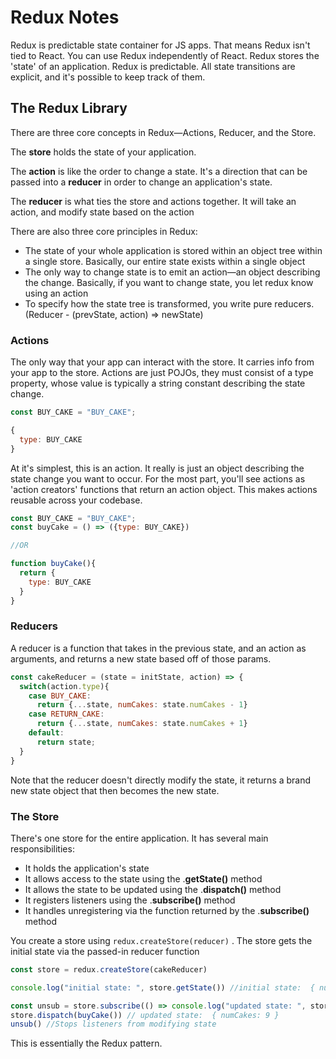 # Redux Notes

Redux is predictable state container for JS apps. That means Redux isn't tied to React. You can use Redux independently of React. Redux stores the 'state' of an application. Redux is predictable. All state transitions are explicit, and it's possible to keep track of them.

## The Redux Library

There are three core concepts in Redux—Actions, Reducer, and the Store.

The **store** holds the state of your application.

The **action** is like the order to change a state. It's a direction that can be passed into a **reducer** in order to change an application's state.

The **reducer** is what ties the store and actions together. It will take an action, and modify state based on the action

There are also three core principles in Redux:

- The state of your whole application is stored within an object tree within a single store. Basically, our entire state exists within a single object
- The only way to change state is to emit an action—an object describing the change. Basically, if you want to change state, you let redux know using an action
- To specify how the state tree is transformed, you write pure reducers. (Reducer - (prevState, action) ⇒ newState)

### Actions

The only way that your app can interact with the store. It carries info from your app to the store. Actions are just POJOs, they must consist of a type property, whose value is typically a string constant describing the state change.

```jsx
const BUY_CAKE = "BUY_CAKE";

{
  type: BUY_CAKE
}
```

At it's simplest, this is an action. It really is just an object describing the state change you want to occur. For the most part, you'll see actions as 'action creators' functions that return an action object. This makes actions reusable across your codebase.
```jsx
const BUY_CAKE = "BUY_CAKE";
const buyCake = () => ({type: BUY_CAKE})

//OR

function buyCake(){
  return {
    type: BUY_CAKE
  }
}
```

### Reducers

A reducer is a function that takes in the previous state, and an action as arguments, and returns a new state based off of those params.

```jsx
const cakeReducer = (state = initState, action) => {
  switch(action.type){
    case BUY_CAKE:
      return {...state, numCakes: state.numCakes - 1}
    case RETURN_CAKE:
      return {...state, numCakes: state.numCakes + 1}
    default:
      return state;
  }
}
```

Note that the reducer doesn't directly modify the state, it returns a brand new state object that then becomes the new state.

### The Store

There's one store for the entire application. It has several main responsibilities:

- It holds the application's state
- It allows access to the state using the .**getState()** method
- It allows the state to be updated using the .**dispatch()** method
- It registers listeners using the .**subscribe()** method
- It handles unregistering via the function returned by the .**subscribe()** method

You create a store using `redux.createStore(reducer)` . The store gets the initial state via the passed-in reducer function

```jsx
const store = redux.createStore(cakeReducer)

console.log("initial state: ", store.getState()) //initial state:  { numCakes: 10 }

const unsub = store.subscribe(() => console.log("updated state: ", store.getState()))
store.dispatch(buyCake()) // updated state:  { numCakes: 9 }
unsub() //Stops listeners from modifying state

```

This is essentially the Redux pattern.